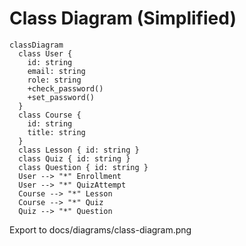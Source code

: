 # Class Diagram (Simplified)

```mermaid
classDiagram
  class User {
    id: string
    email: string
    role: string
    +check_password()
    +set_password()
  }
  class Course {
    id: string
    title: string
  }
  class Lesson { id: string }
  class Quiz { id: string }
  class Question { id: string }
  User --> "*" Enrollment
  User --> "*" QuizAttempt
  Course --> "*" Lesson
  Course --> "*" Quiz
  Quiz --> "*" Question
```

Export to docs/diagrams/class-diagram.png

